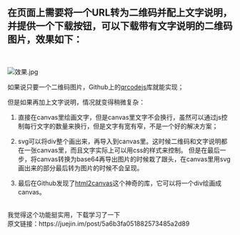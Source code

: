 


## 在页面上需要将一个URL转为二维码并配上文字说明，并提供一个下载按钮，可以下载带有文字说明的二维码图片，效果如下：
<br>

![效果.jpg](http://upload-images.jianshu.io/upload_images/3888312-c7d4f634677f6e08.jpg?imageMogr2/auto-orient/strip%7CimageView2/2/w/1240)

如果说只要一个二维码图片，Github上的[qrcodejs](https://link.juejin.im?target=https%3A%2F%2Fgithub.com%2Fdavidshimjs%2Fqrcodejs)库就能实现；

但是如果再加上文字说明，情况就变得稍微复杂：

1. 直接在canvas里绘画文字，但是canvas里文字不会换行，虽然可以通过js控制每行文字的数量来换行，但是文字有宽有窄，不是一个好的解决方案；

2. svg可以将div整个画出来，再导入到canvas里。这时候二维码和文字说明都在一张canvas里，而且文字实际上可以用css的样式来控制。
但是在最后一步，将canvas转换为base64再导出图片的时候栽了跟头，在canvas里用svg画出来的部分最后转为图片的时候不会呈现。

3. 最后在Github发现了[html2canvas](https://link.juejin.im?target=https%3A%2F%2Fgithub.com%2Fniklasvh%2Fhtml2canvas)这个神奇的库，它可以将一个div绘画成canvas。

<br>
我觉得这个功能挺实用，下载学习了一下
<br>
原文链接：https://juejin.im/post/5a6b3fa051882573485a2d89



